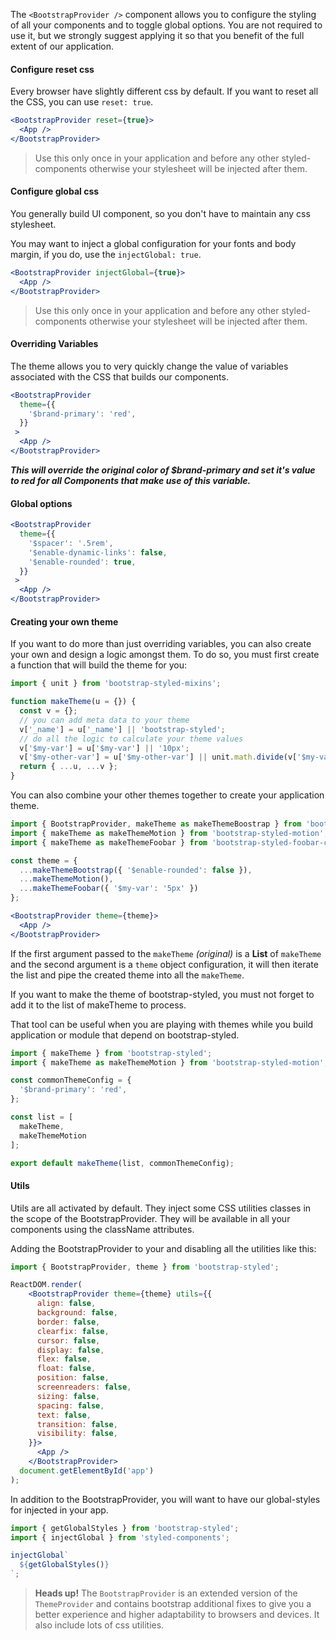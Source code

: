 The `<BootstrapProvider />` component allows you to configure the styling of all your components and to toggle global options. You are not required to use it, but we strongly suggest applying it so that you benefit of the full extent of our application.

#### **Configure reset css**

Every browser have slightly different css by default. If you want to reset all the CSS, you can use `reset: true`. 

```jsx static
<BootstrapProvider reset={true}>
  <App />
</BootstrapProvider>
```

> Use this only once in your application and before any other styled-components otherwise your stylesheet will be injected after them.  

#### **Configure global css**

You generally build UI component, so you don't have to maintain any css stylesheet. 

You may want to inject a global configuration for your fonts and body margin, if you do, use the `injectGlobal: true`.

```jsx static
<BootstrapProvider injectGlobal={true}>
  <App />
</BootstrapProvider>
```

> Use this only once in your application and before any other styled-components otherwise your stylesheet will be injected after them. 

#### **Overriding Variables**

The theme allows you to very quickly change the value of variables associated with the CSS that builds our components.

```jsx static
<BootstrapProvider
  theme={{
    '$brand-primary': 'red',
  }}
 >
  <App />
</BootstrapProvider>
```

___This will override the original color of $brand-primary and set it's value to red for all Components that make use of this variable.___

#### **Global options**

```jsx static
<BootstrapProvider
  theme={{
    '$spacer': '.5rem',
    '$enable-dynamic-links': false,
    '$enable-rounded': true,
  }}
 >
  <App />
</BootstrapProvider>
```

#### **Creating your own theme**

If you want to do more than just overriding variables, you can also create your own and design a logic amongst them. To do so, you must first create a function that will build the theme for you:

```jsx static
import { unit } from 'bootstrap-styled-mixins';

function makeTheme(u = {}) {
  const v = {};
  // you can add meta data to your theme
  v['_name'] = u['_name'] || 'bootstrap-styled';
  // do all the logic to calculate your theme values
  v['$my-var'] = u['$my-var'] || '10px';
  v['$my-other-var'] = u['$my-other-var'] || unit.math.divide(v['$my-var'], 2);
  return { ...u, ...v };
}
```

You can also combine your other themes together to create your application theme.

```jsx static
import { BootstrapProvider, makeTheme as makeThemeBoostrap } from 'bootstrap-styled';
import { makeTheme as makeThemeMotion } from 'bootstrap-styled-motion';
import { makeTheme as makeThemeFoobar } from 'bootstrap-styled-foobar-components';

const theme = {
  ...makeThemeBootstrap({ '$enable-rounded': false }),
  ...makeThemeMotion(),
  ...makeThemeFoobar({ '$my-var': '5px' })
};

<BootstrapProvider theme={theme}>
  <App />
</BootstrapProvider>
```

If the first argument passed to the `makeTheme` *(original)* is a **List** of `makeTheme`  
and the second argument is a `theme` object configuration, it will then iterate the list and pipe the created theme into all the `makeTheme`.

If you want to make the theme of bootstrap-styled, you must not forget to add it to the list of makeTheme to process.

That tool can be useful when you are playing with themes while you build application or module that depend on bootstrap-styled.


```jsx static
import { makeTheme } from 'bootstrap-styled';
import { makeTheme as makeThemeMotion } from 'bootstrap-styled-motion';

const commonThemeConfig = {
  '$brand-primary': 'red',
};

const list = [
  makeTheme,
  makeThemeMotion
];

export default makeTheme(list, commonThemeConfig);
```


#### **Utils**

Utils are all activated by default. They inject some CSS utilities classes in the scope of the BootstrapProvider. They will be available in all your components using the className attributes.

Adding the BootstrapProvider to your and disabling all the utilities like this:

```jsx static
import { BootstrapProvider, theme } from 'bootstrap-styled';

ReactDOM.render(
    <BootstrapProvider theme={theme} utils={{
      align: false,
      background: false,
      border: false,
      clearfix: false,
      cursor: false,
      display: false,
      flex: false,
      float: false,
      position: false,
      screenreaders: false,
      sizing: false,
      spacing: false,
      text: false,
      transition: false,
      visibility: false,
    }}>
      <App />
    </BootstrapProvider>
  document.getElementById('app')
);
```

In addition to the BootstrapProvider, you will want to have our global-styles for injected in your app.

```jsx static
import { getGlobalStyles } from 'bootstrap-styled';
import { injectGlobal } from 'styled-components';

injectGlobal`
  ${getGlobalStyles()}
`;
```

> **Heads up!** The `BootstrapProvider` is an extended version of the `ThemeProvider` and contains bootstrap additional fixes to give you a better experience and higher adaptability to browsers and devices. It also include lots of css utilities.
